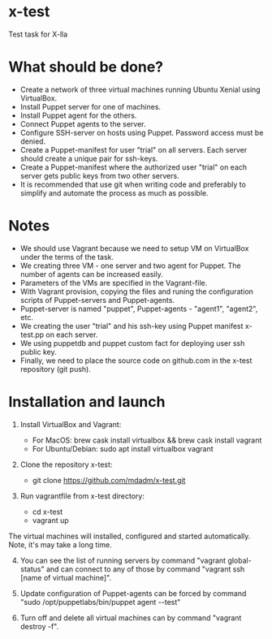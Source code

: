 # x-test
Test task for X-lla

# What should be done?

* Create a network of three virtual machines running Ubuntu Xenial using VirtualBox.
* Install Puppet server for one of machines.
* Install Puppet agent for the others.
* Connect Puppet agents to the server.
* Configure SSH-server on hosts using Puppet. Password access must be denied.
* Create a Puppet-manifest for user "trial" on all servers. Each server should create a unique pair for ssh-keys.
* Create a Puppet-manifest where the authorized user "trial" on each server gets public keys from two other servers.
* It is recommended that use git when writing code and preferably to simplify and automate the process as much as possible.
 
# Notes

* We should use Vagrant because we need to setup VM on VirtualBox under the terms of the task.
* We creating three VM - one server and two agent for Puppet. The number of agents can be increased easily.
* Parameters of the VMs are specified in the Vagrant-file.
* With Vagrant provision, copying the files and runing the configuration scripts of Puppet-servers and Puppet-agents.
* Puppet-server is named "puppet", Puppet-agents - "agent1", "agent2", etc. 
* We creating the user "trial" and his ssh-key using Puppet manifest x-test.pp on each server.
* We using puppetdb and puppet custom fact for deploying user ssh public key.
* Finally, we need to place the source code on github.com in the x-test repository (git push).

# Installation and launch

1. Install VirtualBox and Vagrant:
    * For MacOS: brew cask install virtualbox && brew cask install vagrant
    * For Ubuntu/Debian: sudo apt install virtualbox vagrant
    
2. Clone the repository x-test:
    * git clone https://github.com/mdadm/x-test.git

3. Run vagrantfile from x-test directory:
    * cd x-test
    * vagrant up
    
The virtual machines will installed, configured and started automatically. Note, it's may take a long time. 

4. You can see the list of running servers by command "vagrant global-status" and can connect to any of those by command "vagrant ssh [name of virtual machine]". 

5. Update configuration of Puppet-agents can be forced by command "sudo /opt/puppetlabs/bin/puppet agent --test"

6. Turn off and delete all virtual machines can by command "vagrant destroy -f".